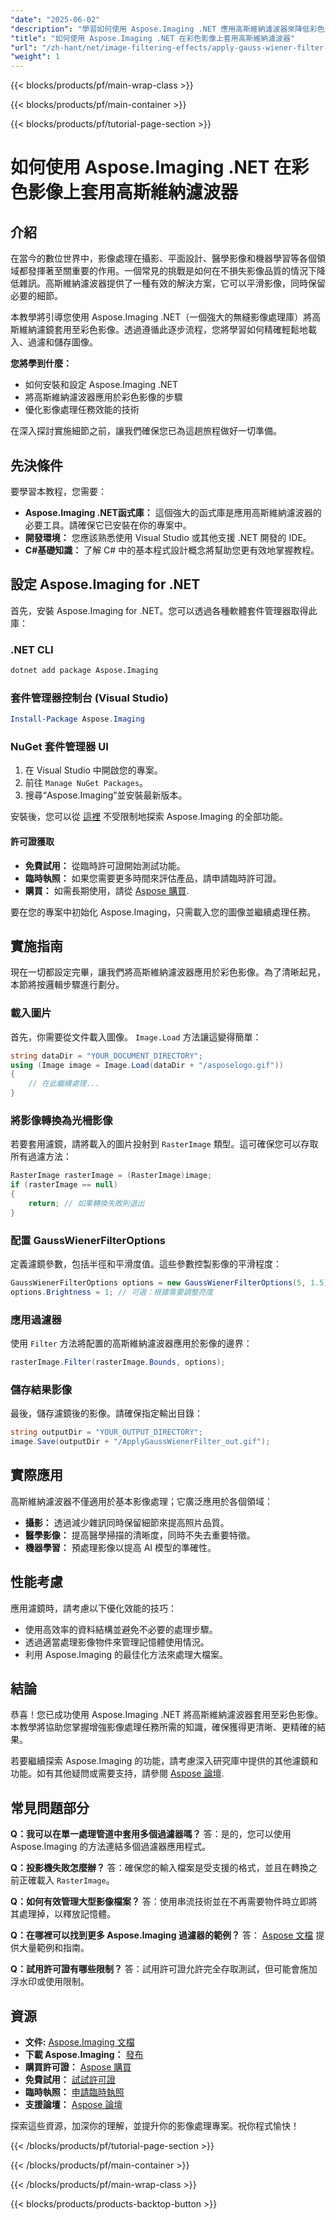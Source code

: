 ```yaml
---
"date": "2025-06-02"
"description": "學習如何使用 Aspose.Imaging .NET 應用高斯維納濾波器來降低彩色影像的雜訊。本指南涵蓋安裝、應用步驟和效能最佳化。"
"title": "如何使用 Aspose.Imaging .NET 在彩色影像上套用高斯維納濾波器"
"url": "/zh-hant/net/image-filtering-effects/apply-gauss-wiener-filter-aspose-imaging-net/"
"weight": 1
---
```


{{< blocks/products/pf/main-wrap-class >}}

{{< blocks/products/pf/main-container >}}

{{< blocks/products/pf/tutorial-page-section >}}
# 如何使用 Aspose.Imaging .NET 在彩色影像上套用高斯維納濾波器

## 介紹

在當今的數位世界中，影像處理在攝影、平面設計、醫學影像和機器學習等各個領域都發揮著至關重要的作用。一個常見的挑戰是如何在不損失影像品質的情況下降低雜訊。高斯維納濾波器提供了一種有效的解決方案，它可以平滑影像，同時保留必要的細節。

本教學將引導您使用 Aspose.Imaging .NET（一個強大的無縫影像處理庫）將高斯維納濾鏡套用至彩色影像。透過遵循此逐步流程，您將學習如何精確輕鬆地載入、過濾和儲存圖像。

**您將學到什麼：**
- 如何安裝和設定 Aspose.Imaging .NET
- 將高斯維納濾波器應用於彩色影像的步驟
- 優化影像處理任務效能的技術

在深入探討實施細節之前，讓我們確保您已為這趟旅程做好一切準備。

## 先決條件

要學習本教程，您需要：
- **Aspose.Imaging .NET函式庫：** 這個強大的函式庫是應用高斯維納濾波器的必要工具。請確保它已安裝在你的專案中。
- **開發環境：** 您應該熟悉使用 Visual Studio 或其他支援 .NET 開發的 IDE。
- **C#基礎知識：** 了解 C# 中的基本程式設計概念將幫助您更有效地掌握教程。

## 設定 Aspose.Imaging for .NET

首先，安裝 Aspose.Imaging for .NET。您可以透過各種軟體套件管理器取得此庫：

### .NET CLI
```bash
dotnet add package Aspose.Imaging
```

### 套件管理器控制台 (Visual Studio)
```powershell
Install-Package Aspose.Imaging
```

### NuGet 套件管理器 UI
1. 在 Visual Studio 中開啟您的專案。
2. 前往 `Manage NuGet Packages`。
3. 搜尋“Aspose.Imaging”並安裝最新版本。

安裝後，您可以從 [這裡](https://releases.aspose.com/imaging/net/) 不受限制地探索 Aspose.Imaging 的全部功能。

#### 許可證獲取
- **免費試用：** 從臨時許可證開始測試功能。
- **臨時執照：** 如果您需要更多時間來評估產品，請申請臨時許可證。
- **購買：** 如需長期使用，請從 [Aspose 購買](https://purchase。aspose.com/buy).

要在您的專案中初始化 Aspose.Imaging，只需載入您的圖像並繼續處理任務。

## 實施指南

現在一切都設定完畢，讓我們將高斯維納濾波器應用於彩色影像。為了清晰起見，本節將按邏輯步驟進行劃分。

### 載入圖片

首先，你需要從文件載入圖像。 `Image.Load` 方法讓這變得簡單：

```csharp
string dataDir = "YOUR_DOCUMENT_DIRECTORY";
using (Image image = Image.Load(dataDir + "/asposelogo.gif"))
{
    // 在此繼續處理...
}
```

### 將影像轉換為光柵影像

若要套用濾鏡，請將載入的圖片投射到 `RasterImage` 類型。這可確保您可以存取所有過濾方法：

```csharp
RasterImage rasterImage = (RasterImage)image;
if (rasterImage == null)
{
    return; // 如果轉換失敗則退出
}
```

### 配置 GaussWienerFilterOptions

定義濾鏡參數，包括半徑和平滑度值。這些參數控製影像的平滑程度：

```csharp
GaussWienerFilterOptions options = new GaussWienerFilterOptions(5, 1.5);
options.Brightness = 1; // 可選：根據需要調整亮度
```

### 應用過濾器

使用 `Filter` 方法將配置的高斯維納濾波器應用於影像的邊界：

```csharp
rasterImage.Filter(rasterImage.Bounds, options);
```

### 儲存結果影像

最後，儲存濾鏡後的影像。請確保指定輸出目錄：

```csharp
string outputDir = "YOUR_OUTPUT_DIRECTORY";
image.Save(outputDir + "/ApplyGaussWienerFilter_out.gif");
```

## 實際應用

高斯維納濾波器不僅適用於基本影像處理；它廣泛應用於各個領域：
- **攝影：** 透過減少雜訊同時保留細節來提高照片品質。
- **醫學影像：** 提高醫學掃描的清晰度，同時不失去重要特徵。
- **機器學習：** 預處理影像以提高 AI 模型的準確性。

## 性能考慮

應用濾鏡時，請考慮以下優化效能的技巧：
- 使用高效率的資料結構並避免不必要的處理步驟。
- 透過適當處理影像物件來管理記憶體使用情況。
- 利用 Aspose.Imaging 的最佳化方法來處理大檔案。

## 結論

恭喜！您已成功使用 Aspose.Imaging .NET 將高斯維納濾波器套用至彩色影像。本教學將協助您掌握增強影像處理任務所需的知識，確保獲得更清晰、更精確的結果。

若要繼續探索 Aspose.Imaging 的功能，請考慮深入研究庫中提供的其他濾鏡和功能。如有其他疑問或需要支持，請參閱 [Aspose 論壇](https://forum。aspose.com/c/imaging/10).

## 常見問題部分

**Q：我可以在單一處理管道中套用多個過濾器嗎？**
答：是的，您可以使用 Aspose.Imaging 的方法連結多個過濾器應用程式。

**Q：投影機失敗怎麼辦？**
答：確保您的輸入檔案是受支援的格式，並且在轉換之前正確載入 `RasterImage`。

**Q：如何有效管理大型影像檔案？**
答：使用串流技術並在不再需要物件時立即將其處理掉，以釋放記憶體。

**Q：在哪裡可以找到更多 Aspose.Imaging 過濾器的範例？**
答： [Aspose 文檔](https://reference.aspose.com/imaging/net/) 提供大量範例和指南。

**Q：試用許可證有哪些限制？**
答：試用許可證允許完全存取測試，但可能會施加浮水印或使用限制。

## 資源
- **文件:** [Aspose.Imaging 文檔](https://reference.aspose.com/imaging/net/)
- **下載 Aspose.Imaging：** [發布](https://releases.aspose.com/imaging/net/)
- **購買許可證：** [Aspose 購買](https://purchase.aspose.com/buy)
- **免費試用：** [試試許可證](https://releases.aspose.com/imaging/net/)
- **臨時執照：** [申請臨時執照](https://purchase.aspose.com/temporary-license/)
- **支援論壇：** [Aspose 論壇](https://forum.aspose.com/c/imaging/10)

探索這些資源，加深你的理解，並提升你的影像處理專案。祝你程式愉快！

{{< /blocks/products/pf/tutorial-page-section >}}

{{< /blocks/products/pf/main-container >}}

{{< /blocks/products/pf/main-wrap-class >}}

{{< blocks/products/products-backtop-button >}}